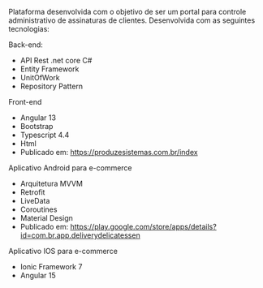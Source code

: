 Plataforma desenvolvida com o objetivo de ser um portal para controle administrativo de assinaturas de clientes. Desenvolvida com as seguintes tecnologias:

Back-end:
* API Rest .net core C#
* Entity Framework
* UnitOfWork
* Repository Pattern

Front-end
* Angular 13
* Bootstrap
* Typescript 4.4
* Html
* Publicado em: https://produzesistemas.com.br/index

Aplicativo Android para e-commerce
* Arquitetura MVVM
* Retrofit
* LiveData
* Coroutines
* Material Design
* Publicado em: https://play.google.com/store/apps/details?id=com.br.app.deliverydelicatessen

Aplicativo IOS para e-commerce
* Ionic Framework 7
* Angular 15
